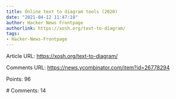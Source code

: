 ```yaml
---
title: Online text to diagram tools (2020)
date: "2021-04-12 11:47:18"
author: Hacker News Frontpage
authorlink: https://xosh.org/text-to-diagram/
tags:
- Hacker-News-Frontpage
---
```


<p>Article URL: <a href="https://xosh.org/text-to-diagram/">https://xosh.org/text-to-diagram/</a></p>
<p>Comments URL: <a href="https://news.ycombinator.com/item?id=26778294">https://news.ycombinator.com/item?id=26778294</a></p>
<p>Points: 96</p>
<p># Comments: 14</p>
